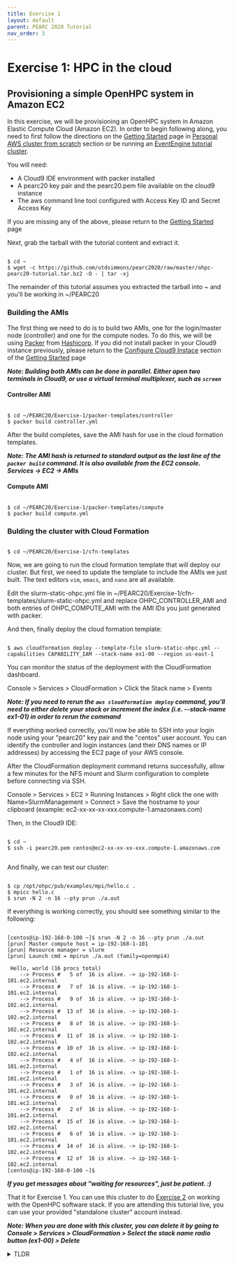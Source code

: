 ```yaml
---
title: Exercise 1
layout: default
parent: PEARC 2020 Tutorial
nav_order: 3
---
```



# Exercise 1: HPC in the cloud
## Provisioning a simple OpenHPC system in Amazon EC2


In this exercise, we will be provisioning an OpenHPC system in Amazon Elastic Compute Cloud (Amazon EC2). 
In order to begin following along, you need to first follow the directions on the [Getting Started](getting-started.html) page in [Personal AWS cluster from scratch](getting-started.html#personal-aws-cluster-from-scratch) section or be running an [EventEngine tutorial cluster](getting-started.html#eventengine-tutorial-cluster). 

You will need:

* A Cloud9 IDE environment with packer installed
* A pearc20 key pair and the pearc20.pem file available on the cloud9 instance
* The aws command line tool configured with Access Key ID and Secret Access Key

If you are missing any of the above, please return to the [Getting Started](getting-started.html) page


Next, grab the tarball with the tutorial content and extract it.

~~~

$ cd ~
$ wget -c https://github.com/utdsimmons/pearc2020/raw/master/ohpc-pearc20-tutorial.tar.bz2 -O - | tar -xj

~~~

The remainder of this tutorial assumes you extracted the tarball into ~ and you'll be working in ~/PEARC20



### Building the AMIs

The first thing we need to do is to build two AMIs, one for the login/master node (controller) and one for the compute nodes.
To do this, we will be using [Packer](https://www.packer.io/) from [Hashicorp](https://www.hashicorp.com/). 
If you did not install packer in your Cloud9 instance previously, please return to the [Configure Cloud9 Instace](getting-started.html#create-and-configure-cloud9-instance) section of the [Getting Started](getting-started.html) page

***Note: Building both AMIs can be done in parallel. Either open two terminals in Cloud9, or use a virtual terminal multiplexer, such as `screen`***

#### Controller AMI

~~~

$ cd ~/PEARC20/Exercise-1/packer-templates/controller
$ packer build controller.yml

~~~

After the build completes, save the AMI hash for use in the cloud formation templates.


***Note: The AMI hash is returned to standard output as the last line of the `packer build` command. It is also available from the EC2 console. Services -> EC2 -> AMIs***

#### Compute AMI

~~~

$ cd ~/PEARC20/Exercise-1/packer-templates/compute
$ packer build compute.yml

~~~

### Bulding the cluster with Cloud Formation

~~~

$ cd ~/PEARC20/Exercise-1/cfn-templates

~~~

Now, we are going to run the cloud formation template that will deploy our cluster.
But first, we need to update the template to include the AMIs we just built. The text editors `vim`, `emacs`, and `nano` are all available.


Edit the slurm-static-ohpc.yml file in ~/PEARC20/Exercise-1/cfn-templates/slurm-static-ohpc.yml and replace OHPC_CONTROLLER_AMI and both entries of OHPC_COMPUTE_AMI with the AMI IDs you just generated with packer.

And then, finally deploy the cloud formation template:

~~~

$ aws cloudformation deploy --template-file slurm-static-ohpc.yml --capabilities CAPABILITY_IAM --stack-name ex1-00 --region us-east-1

~~~

You can monitor the status of the deployment with the CloudFormation dashboard.

Console > Services > CloudFormation > Click the Stack name > Events

***Note: If you need to rerun the `aws cloudformation deploy` command, you'll need to either delete your stack or increment the index (i.e. --stack-name ex1-01) in order to rerun the command***

If everything worked correctly, you'll now be able to SSH into your login node using your "pearc20" key pair and the "centos" user account. You can identify the controller and login instances (and their DNS names or IP addresses) by accessing the EC2 page of your AWS console.

After the CloudFormation deployment command returns successfully, allow a few minutes for the NFS mount and Slurm configuration to complete before connecting via SSH.

Console > Services > EC2 > Running Instances > Right click the one with Name=SlurmManagement > Connect > Save the hostname to your clipboard (example: ec2-xx-xx-xx-xxx.compute-1.amazonaws.com)

Then, in the Cloud9 IDE:

~~~

$ cd ~
$ ssh -i pearc20.pem centos@ec2-xx-xx-xx-xxx.compute-1.amazonaws.com


~~~

And finally, we can test our cluster:

~~~

$ cp /opt/ohpc/pub/examples/mpi/hello.c .
$ mpicc hello.c
$ srun -N 2 -n 16 --pty prun ./a.out 

~~~

If everything is working correctly, you should see something similar to the following:

~~~

[centos@ip-192-168-0-100 ~]$ srun -N 2 -n 16 --pty prun ./a.out 
[prun] Master compute host = ip-192-168-1-101
[prun] Resource manager = slurm
[prun] Launch cmd = mpirun ./a.out (family=openmpi4)

 Hello, world (16 procs total)
    --> Process #   5 of  16 is alive. -> ip-192-168-1-101.ec2.internal
    --> Process #   7 of  16 is alive. -> ip-192-168-1-101.ec2.internal
    --> Process #   9 of  16 is alive. -> ip-192-168-1-102.ec2.internal
    --> Process #  13 of  16 is alive. -> ip-192-168-1-102.ec2.internal
    --> Process #   8 of  16 is alive. -> ip-192-168-1-102.ec2.internal
    --> Process #  11 of  16 is alive. -> ip-192-168-1-102.ec2.internal
    --> Process #  10 of  16 is alive. -> ip-192-168-1-102.ec2.internal
    --> Process #   4 of  16 is alive. -> ip-192-168-1-101.ec2.internal
    --> Process #   1 of  16 is alive. -> ip-192-168-1-101.ec2.internal
    --> Process #   3 of  16 is alive. -> ip-192-168-1-101.ec2.internal
    --> Process #   0 of  16 is alive. -> ip-192-168-1-101.ec2.internal
    --> Process #   2 of  16 is alive. -> ip-192-168-1-101.ec2.internal
    --> Process #  15 of  16 is alive. -> ip-192-168-1-102.ec2.internal
    --> Process #   6 of  16 is alive. -> ip-192-168-1-101.ec2.internal
    --> Process #  14 of  16 is alive. -> ip-192-168-1-102.ec2.internal
    --> Process #  12 of  16 is alive. -> ip-192-168-1-102.ec2.internal
[centos@ip-192-168-0-100 ~]$ 

~~~

***If you get messages about "waiting for resources", just be patient. :)***

That it for Exercise 1. You can use this cluster to do [Exercise 2](exercise2.html) on working with the OpenHPC software stack.
If you are attending this tutorial live, you can use your provided "standalone cluster" account instead.

***Note: When you are done with this cluster, you can delete it by going to Console > Services > CloudFormation > Select the stack name radio button (ex1-00) > Delete***

<details>
    <summary>TLDR</summary>
    Simply copy/paste these commands into Cloud9 IDE to continue to Exercise 2
    <pre>
        <code>bash <(curl -s https://raw.githubusercontent.com/utdsimmons/pearc2020/master/Ex1-TLDR.sh)
</code>
    </pre>
</details>

